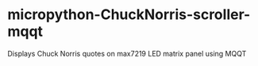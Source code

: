 # micropython-ChuckNorris-scroller-mqqt
Displays Chuck Norris quotes on max7219 LED matrix panel using MQQT
